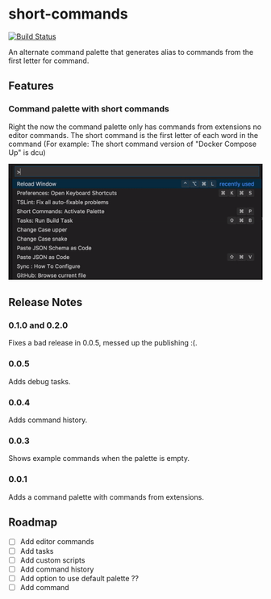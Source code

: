 # short-commands

[![Build Status](https://travis-ci.com/laginha87/vscode-short-commands.svg?branch=master)](https://travis-ci.com/laginha87/vscode-short-commands)

An alternate command palette that generates alias to commands from the first letter for command.


## Features

### Command palette with short commands

Right the now the command palette only has commands from extensions no editor commands.
The short command is the first letter of each word in the command (For example: The short command version of "Docker Compose Up" is dcu)


![short-commands](images/short-commands.gif)

<!--
## Requirements

If you have any requirements or dependencies, add a section describing those and how to install and configure them.

## Extension Settings

Include if your extension adds any VS Code settings through the `contributes.configuration` extension point.

For example:

This extension contributes the following settings:

* `myExtension.enable`: enable/disable this extension
* `myExtension.thing`: set to `blah` to do something

## Known Issues

Calling out known issues can help limit users opening duplicate issues against your extension. -->

## Release Notes

### 0.1.0 and 0.2.0
Fixes a bad release in 0.0.5, messed up the publishing :(.

### 0.0.5
Adds debug tasks.

### 0.0.4
Adds command history.

### 0.0.3
Shows example commands when the palette is empty.

### 0.0.1

Adds a command palette with commands from extensions.

## Roadmap

- [ ] Add editor commands
- [ ] Add tasks
- [ ] Add custom scripts
- [ ] Add command history
- [ ] Add option to use default palette ??
- [ ] Add command